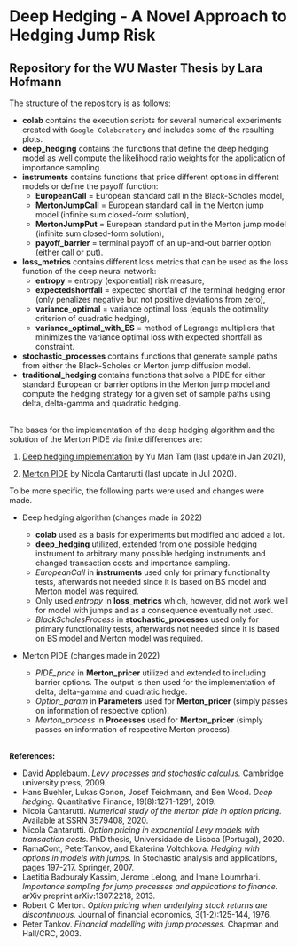 # Deep Hedging - A Novel Approach to Hedging Jump Risk
## Repository for the WU Master Thesis by Lara Hofmann

The structure of the repository is as follows:

* **colab** contains the execution scripts for several numerical experiments created with `Google Colaboratory` and includes some of the resulting plots.
* **deep_hedging** contains the functions that define the deep hedging model as well compute the likelihood ratio weights for the application of importance sampling.
* **instruments** contains functions that price different options in different models or define the payoff function:
  * **EuropeanCall** = European standard call in the Black-Scholes model,
  * **MertonJumpCall** = European standard call in the Merton jump model (infinite sum closed-form solution),
  * **MertonJumpPut** = European standard put in the Merton jump model (infinite sum closed-form solution),
  * **payoff_barrier** =  terminal payoff of an up-and-out barrier option (either call or put).
* **loss_metrics** contains different loss metrics that can be used as the loss function of the deep neural network: 
  * **entropy** = entropy (exponential) risk measure,
  * **expectedshortfall** = expected shortfall of the terminal hedging error (only penalizes negative but not positive deviations from zero),
  * **variance_optimal** = variance optimal loss (equals the optimality criterion of quadratic hedging),
  * **variance_optimal_with_ES** = method of Lagrange multipliers that minimizes the variance optimal loss with expected shortfall as constraint.
* **stochastic_processes** contains functions that generate sample paths from either the Black-Scholes or Merton jump diffusion model.
* **traditional_hedging** contains functions that solve a PIDE for either standard European or barrier options in the Merton jump model and compute the hedging strategy for a given set of sample paths using delta, delta-gamma and quadratic hedging.
<br> <br>


The bases for the implementation of the deep hedging algorithm and the solution of the Merton PIDE via finite differences are:

1) [Deep hedging implementation](https://github.com/YuMan-Tam/deep-hedging) by Yu Man Tam (last update in Jan 2021),

2) [Merton PIDE](https://github.com/cantaro86/Financial-Models-Numerical-Methods/tree/master/functions) by Nicola Cantarutti (last update in Jul 2020).

To be more specific, the following parts were used and changes were made.

* Deep hedging algorithm (changes made in 2022)
  * **colab** used as a basis for experiments but modified and added a lot.
  * **deep_hedging** utilized, extended from one possible hedging instrument to arbitrary many possible hedging instruments and changed transaction costs and importance sampling.
  * *EuropeanCall* in **instruments** used only for primary functionality tests, afterwards not needed since it is based on BS model and Merton model was required.
  * Only used *entropy* in **loss_metrics** which, however, did not work well for model with jumps and as a consequence eventually not used.
  * *BlackScholesProcess* in **stochastic_processes** used only for primary functionality tests, afterwards not needed since it is based on BS model and Merton model was required.
 
 * Merton PIDE (changes made in 2022)
   * *PIDE_price* in **Merton_pricer** utilized and extended to including barrier options. The output is then used for the implementation of delta, delta-gamma and quadratic hedge.
   * *Option_param* in **Parameters** used for **Merton_pricer** (simply passes on information of respective option).
   * *Merton_process* in **Processes** used for **Merton_pricer** (simply passes on information of respective Merton process).
<br> <br>

**References:**

* David Applebaum. *Levy processes and stochastic calculus.* Cambridge university press, 2009.
* Hans Buehler, Lukas Gonon, Josef Teichmann, and Ben Wood. *Deep hedging.* Quantitative Finance, 19(8):1271-1291, 2019.
* Nicola Cantarutti. *Numerical study of the merton pide in option pricing.* Available at SSRN 3579408, 2020.
* Nicola Cantarutti. *Option pricing in exponential Levy models with transaction costs.* PhD thesis, Universidade de Lisboa (Portugal), 2020.
* RamaCont, PeterTankov, and Ekaterina Voltchkova. *Hedging with options in models with jumps.* In Stochastic analysis and applications, pages 197-217. Springer, 2007.
* Laetitia Badouraly Kassim, Jerome Lelong, and Imane Loumrhari. *Importance sampling for jump processes and applications to finance.* arXiv preprint arXiv:1307.2218, 2013.
* Robert C Merton. *Option pricing when underlying stock returns are discontinuous.* Journal of financial economics, 3(1-2):125-144, 1976.
* Peter Tankov. *Financial modelling with jump processes.* Chapman and Hall/CRC, 2003.
